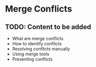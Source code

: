 # Merge Conflicts

## TODO: Content to be added

- What are merge conflicts
- How to identify conflicts
- Resolving conflicts manually
- Using merge tools
- Preventing conflicts
